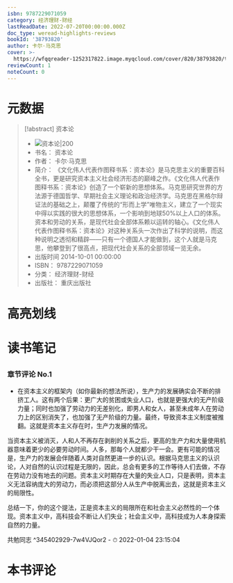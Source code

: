 ```yaml
---
isbn: 9787229071059
category: 经济理财-财经
lastReadDate: 2022-07-20T00:00:00.000Z
doc_type: weread-highlights-reviews
bookId: '38793820'
author: 卡尔·马克思
cover: >-
  https://wfqqreader-1252317822.image.myqcloud.com/cover/820/38793820/t7_38793820.jpg
reviewCount: 1
noteCount: 0
---
```

# 元数据
> [!abstract] 资本论
> - ![ 资本论|200](https://wfqqreader-1252317822.image.myqcloud.com/cover/820/38793820/t7_38793820.jpg)
> - 书名： 资本论
> - 作者： 卡尔·马克思
> - 简介： 《文化伟人代表作图释书系：资本论》是马克思主义的重要百科全书，更是研究资本主义社会经济形态的巅峰之作。《文化伟人代表作图释书系：资本论》创造了一个崭新的思想体系。马克思研究世界的方法源于德国哲学、早期社会主义理论和政治经济学。马克思在黑格尔辩证法的基础之上，颠覆了传统的“形而上学”唯物主义，建立了一个现实中得以实践的很大的思想体系，一个影响到地球50%以上人口的体系。资本和劳动的关系，是现代社会全部体系赖以运转的轴心。《文化伟人代表作图释书系：资本论》对这种关系头一次作出了科学的说明，而这种说明之透彻和精辟——只有一个德国人才能做到，这个人就是马克思，他攀登到了很高点，把现代社会关系的全部领域一览无余。
> - 出版时间 2014-10-01 00:00:00
> - ISBN： 9787229071059
> - 分类： 经济理财-财经
> - 出版社： 重庆出版社

# 高亮划线

# 读书笔记

## 

### 章节评论 No.1
- 在资本主义的框架内（如你最新的想法所说），生产力的发展确实会不断的排挤工人。这有两个后果：更广大的贫困或失业人口，也就是更强大的无产阶级力量；同时也加强了劳动力的无差别化，即男人和女人，甚至未成年人在劳动力上的区别消失了，也加强了无产阶级的力量。最终，导致资本主义制度被推翻。这就是资本主义存在时，生产力发展的情况。

当资本主义被消灭，人和人不再存在剥削的关系之后，更高的生产力和大量使用机器意味着更少的必要劳动时间。人多，那每个人就都少干一会。更有可能的情况是，生产力的发展会伴随着人类对自然更进一步的认识。根据马克思主义的认识论，人对自然的认识过程是无限的，因此，总会有更多的工作等待人们去做，不存在劳动力没有地去的问题。资本主义时期存在大量的失业人口，只是表明，资本主义无法容纳庞大的劳动力，而必须把这部分人从生产中脱离出去，这就是资本主义的局限性。

总结一下，你的这个提法，正是资本主义的局限所在和社会主义必然性的一个体现。资本主义中，高科技会不断让人们失业；社会主义中，高科技成为人本身探索自然的力量。

共勉同志 ^345402929-7w4VJQor2
    - ⏱ 2022-01-04 23:15:04    
# 本书评论
